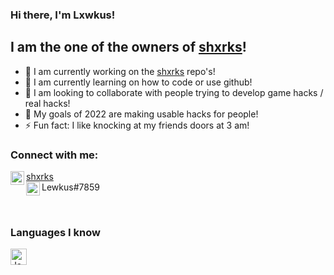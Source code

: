 ### Hi there, I'm Lxwkus!

## I am the one of the owners of [shxrks]!
- 🦈 I am currently working on the [shxrks] repo's!
- 🌱 I am currently learning on how to code or use github!
- 👫 I am looking to collaborate with people trying to develop game hacks / real hacks!
- 🎉 My goals of 2022 are making usable hacks for people!
- ⚡ Fun fact: I like knocking at my friends doors at 3 am!

### Connect with me:
<img align="left" alt="github.com/shxrks" width="22px" src="https://cdn-icons-png.flaticon.com/512/25/25231.png"/>[shxrks]
<br />
<img align="left" alt="dsc.gg/york" width="22px" src="https://logos-world.net/wp-content/uploads/2020/12/Discord-Logo.png"/>Lewkus#7859
<br />


<br />

### Languages I know

<img align="left" alt="Javascript" width="26px" src="https://user-images.githubusercontent.com/86849180/155905965-a2005500-f09b-43ee-bc48-1c9c554398b6.png"/>

[shxrks]: https://github.com/shxrks
[python]: https://user-images.githubusercontent.com/86849180/155905880-62f436c0-0ded-4513-b240-1a11c50d8d09.png
[c#]: https://user-images.githubusercontent.com/86849180/155905910-f673049f-3b25-4bd0-8b95-fdf834e25b77.png
[html]: https://user-images.githubusercontent.com/86849180/155905923-64ffebff-5cd1-435e-9a69-4f71abaf538b.png
[css]: https://user-images.githubusercontent.com/86849180/155905939-286f8b71-39ca-4c9e-8ca5-43c4f3937f37.png
[js]: https://user-images.githubusercontent.com/86849180/155905965-a2005500-f09b-43ee-bc48-1c9c554398b6.png
[node-js]: https://user-images.githubusercontent.com/86849180/155905983-a6066ab1-6469-4b31-8ca4-dc25699a6e89.png
[shxrkyy]: https://shxrkyy.wordpress.com
[Discord]: https://dsc.gg/york

